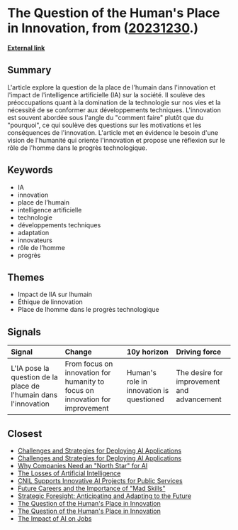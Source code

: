 # __The Question of the Human's Place in Innovation__, from ([20231230](https://kghosh.substack.com/p/20231230).)

__[External link](https://usbeketrica-com.translate.goog/fr/article/l-ia-pose-la-question-de-la-place-de-l-humain-dans-l-innovation?utm_source=pocket_saves&_x_tr_sl=fr&_x_tr_tl=en&_x_tr_hl=fr&_x_tr_pto=wapp)__



## Summary

L'article explore la question de la place de l'humain dans l'innovation et l'impact de l'intelligence artificielle (IA) sur la société. Il soulève des préoccupations quant à la domination de la technologie sur nos vies et la nécessité de se conformer aux développements techniques. L'innovation est souvent abordée sous l'angle du "comment faire" plutôt que du "pourquoi", ce qui soulève des questions sur les motivations et les conséquences de l'innovation. L'article met en évidence le besoin d'une vision de l'humanité qui oriente l'innovation et propose une réflexion sur le rôle de l'homme dans le progrès technologique.

## Keywords

* IA
* innovation
* place de l’humain
* intelligence artificielle
* technologie
* développements techniques
* adaptation
* innovateurs
* rôle de l’homme
* progrès

## Themes

* Impact de lIA sur lhumain
* Éthique de linnovation
* Place de lhomme dans le progrès technologique

## Signals

| Signal                                                          | Change                                                                       | 10y horizon                              | Driving force                              |
|:----------------------------------------------------------------|:-----------------------------------------------------------------------------|:-----------------------------------------|:-------------------------------------------|
| L'IA pose la question de la place de l'humain dans l'innovation | From focus on innovation for humanity to focus on innovation for improvement | Human's role in innovation is questioned | The desire for improvement and advancement |

## Closest

* [Challenges and Strategies for Deploying AI Applications](fe81654aa903a1ab97c02a31eabbe6df)
* [Challenges and Strategies for Deploying AI Applications](5491d4a9248c9b6f44f91fa0c4f04c73)
* [Why Companies Need an "North Star" for AI](aa068bf3c3851995cca1758d5006c9aa)
* [The Losses of Artificial Intelligence](79e1bc4839b3fdcdf068747159d66a48)
* [CNIL Supports Innovative AI Projects for Public Services](ca5ee4ed37426d3cdb506e1c24b25245)
* [Future Careers and the Importance of "Mad Skills"](572ff244f383344150f88e74397cc5de)
* [Strategic Foresight: Anticipating and Adapting to the Future](40a99c098bad8dda821b757d8d88a80a)
* [The Question of the Human's Place in Innovation](2ca3865c3bf2bc5ee926087b7aa75d4a)
* [The Question of the Human's Place in Innovation](2ca3865c3bf2bc5ee926087b7aa75d4a)
* [The Impact of AI on Jobs](17cff4adea214f71c7a5eed15307b0e7)